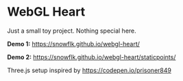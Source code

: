 # WebGL Heart

Just a small toy project. Nothing special here.

**Demo 1:** https://snowflk.github.io/webgl-heart/

**Demo 2:** https://snowflk.github.io/webgl-heart/staticpoints/

Three.js setup inspired by https://codepen.io/prisoner849
